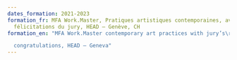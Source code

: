```yaml
---
dates_formation: 2021-2023
formation_fr: MFA Work.Master, Pratiques artistiques contemporaines, avec les
  félicitations du jury, HEAD – Genève, CH
formation_en: "MFA Work.Master contemporary art practices with jury’s\r

  congratulations, HEAD – Geneva"
---
```

